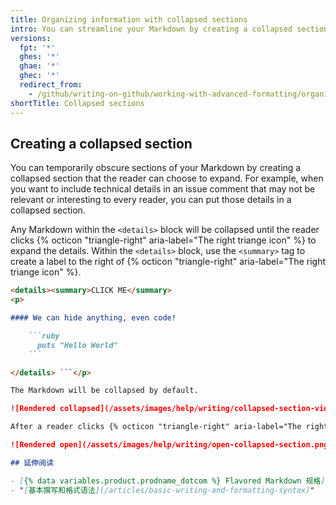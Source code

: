 ```yaml
---
title: Organizing information with collapsed sections
intro: You can streamline your Markdown by creating a collapsed section with the `<details>` tag.
versions:
  fpt: '*'
  ghes: '*'
  ghae: '*'
  ghec: '*'
  redirect_from:
    - /github/writing-on-github/working-with-advanced-formatting/organizing-information-with-collapsed-sections
shortTitle: Collapsed sections
---
```


## Creating a collapsed section

You can temporarily obscure sections of your Markdown by creating a collapsed section that the reader can choose to expand. For example, when you want to include technical details in an issue comment that may not be relevant or interesting to every reader, you can put those details in a collapsed section.

Any Markdown within the `<details>` block will be collapsed until the reader clicks {% octicon "triangle-right" aria-label="The right triange icon" %} to expand the details. Within the `<details>` block, use the `<summary>` tag to create a label to the right of {% octicon "triangle-right" aria-label="The right triange icon" %}.

```markdown
<details><summary>CLICK ME</summary>
<p>

#### We can hide anything, even code!

    ```ruby
      puts "Hello World"
    ```

</details> ```</p>

The Markdown will be collapsed by default.

![Rendered collapsed](/assets/images/help/writing/collapsed-section-view.png)

After a reader clicks {% octicon "triangle-right" aria-label="The right triange icon" %}, the details are expanded.

![Rendered open](/assets/images/help/writing/open-collapsed-section.png)

## 延伸阅读

- [{% data variables.product.prodname_dotcom %} Flavored Markdown 规格](https://github.github.com/gfm/)
- "[基本撰写和格式语法](/articles/basic-writing-and-formatting-syntax)"
